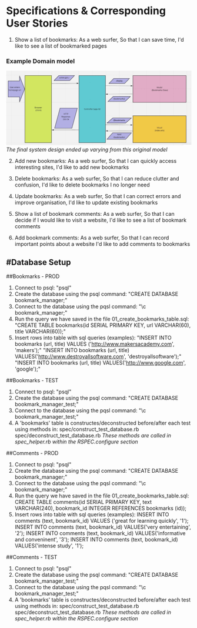 # Specifications & Corresponding User Stories
1. Show a list of bookmarks:
As a web surfer,
So that I can save time,
I'd like to see a list of bookmarked pages

### Example Domain model
![mvc model](./mvc_model.jpg)
*The final system design ended up varying from this original model*

2. Add new bookmarks:
As a web surfer,
So that I can quickly access interesting sites,
I'd like to add new bookmarks

3. Delete bookmarks:
As a web surfer,
So that I can reduce clutter and confusion,
I'd like to delete bookmarks I no longer need

3. Update bookmarks:
As a web surfer,
So that I can correct errors and improve organisation,
I'd like to update existing bookmarks

4. Show a list of bookmark comments:
As a web surfer,
So that I can decide if I would like to visit a website,
I'd like to see a list of bookmark comments

5. Add bookmark comments:
As a web surfer,
So that I can record important points about a website
I'd like to add comments to bookmarks 


#Database Setup
---------------

##Bookmarks - PROD
1. Connect to psql:
"psql"
2. Create the database using the psql command:
"CREATE DATABASE bookmark_manager;"
3. Connect to the database using the pqsl command:
"\c bookmark_manager;"
4. Run the query we have saved in the file 01_create_bookmarks_table.sql:
"CREATE TABLE bookmarks(id SERIAL PRIMARY KEY, url VARCHAR(60), title VARCHAR(60));"
5. Insert rows into table with sql queries (examples):
"INSERT INTO bookmarks (url, title) VALUES ('http://www.makersacademy.com', 'makers');"
"INSERT INTO bookmarks (url, title) VALUES('http://www.destroyallsoftware.com', 'destroyallsoftware');"
"INSERT INTO bookmarks (url, title) VALUES('http://www.google.com', 'google');" 


##Bookmarks - TEST
1. Connect to psql:
"psql"
2. Create the database using the psql command:
"CREATE DATABASE bookmark_manager_test;"
3. Connect to the database using the pqsl command:
"\c bookmark_manager_test;"
4. A 'bookmarks' table is constructes/deconstructed before/after each test using methods in:
spec/construct_test_database.rb
spec/deconstruct_test_database.rb
*These methods are called in spec_helper.rb within the RSPEC.configure section*

##Comments - PROD
1. Connect to psql:
"psql"
2. Create the database using the psql command:
"CREATE DATABASE bookmark_manager;"
3. Connect to the database using the pqsl command:
"\c bookmark_manager;"
4. Run the query we have saved in the file 01_create_bookmarks_table.sql:
CREATE TABLE comments(id SERIAL PRIMARY KEY, text VARCHAR(240), bookmark_id INTEGER REFERENCES bookmarks (id));
5. Insert rows into table with sql queries (examples):
INSERT INTO comments (text, bookmark_id) VALUES ('great for learning quickly', '1');
INSERT INTO comments (text, bookmark_id) VALUES('very entertaining', '2');
INSERT INTO comments (text, bookmark_id) VALUES('informative and conveninent', '3');
INSERT INTO comments (text, bookmark_id) VALUES('intense study', '1');


##Comments - TEST
1. Connect to psql:
"psql"
2. Create the database using the psql command:
"CREATE DATABASE bookmark_manager_test;"
3. Connect to the database using the pqsl command:
"\c bookmark_manager_test;"
4. A 'bookmarks' table is constructes/deconstructed before/after each test using methods in:
spec/construct_test_database.rb
spec/deconstruct_test_database.rb
*These methods are called in spec_helper.rb within the RSPEC.configure section*


